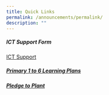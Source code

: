 ```yaml
---
title: Quick Links
permalink: /announcements/permalink/
description: ""
---
```

##### ICT Support Form
[ICT Support](https://form.gov.sg/#!/62ddf9fb7eb7140012ad0588)

##### [Primary 1 to 6 Learning Plans](https://staging.d24s03z0ob23eb.amplifyapp.com/x3-learning-years/p1-learning-plans/)

##### [Pledge to Plant](https://staging.d24s03z0ob23eb.amplifyapp.com/parents/pledge-to-plant/)